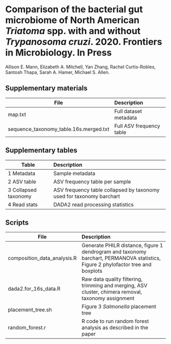 # Comparison of the bacterial gut microbiome of North American *Triatoma* spp. with and without *Trypanosoma cruzi*. 2020. Frontiers in Microbiology. In Press

Allison E. Mann, Elizabeth A. Mitchell, Yan Zhang, Rachel Curtis-Robles, Santosh Thapa, Sarah A. Hamer, Michael S. Allen.

## Supplementary materials
| File        | Description           |
| ------------- |:-------------|
| map.txt | Full dataset metadata |
| sequence_taxonomy_table.16s.merged.txt | Full ASV frequency table |

## Supplementary tables
| Table        | Description           |
| ------------- |:-------------|
| 1 Metadata | Sample metadata |
| 2 ASV table | ASV frequency table per sample |
| 3 Collapsed taxonomy | ASV frequency table collapsed by taxonomy used for taxonomy barchart |
| 4 Read stats | DADA2 read processing statistics |

## Scripts

| File        | Description           |
| ------------- |:-------------|
| composition_data_analysis.R | Generate PHILR distance, figure 1 dendrogram and taxonomy barchart, PERMANOVA statistics, Figure 2 phylofactor tree and boxplots | 
| dada2.for_16s_data.R | Raw data quality filtering, trimming and merging, ASV cluster, chimera removal, taxonomy assignment |
| placement_tree.sh | Figure 3 *Salmonella* placement tree |
| random_forest.r | R code to run random forest analysis as described in the paper |
